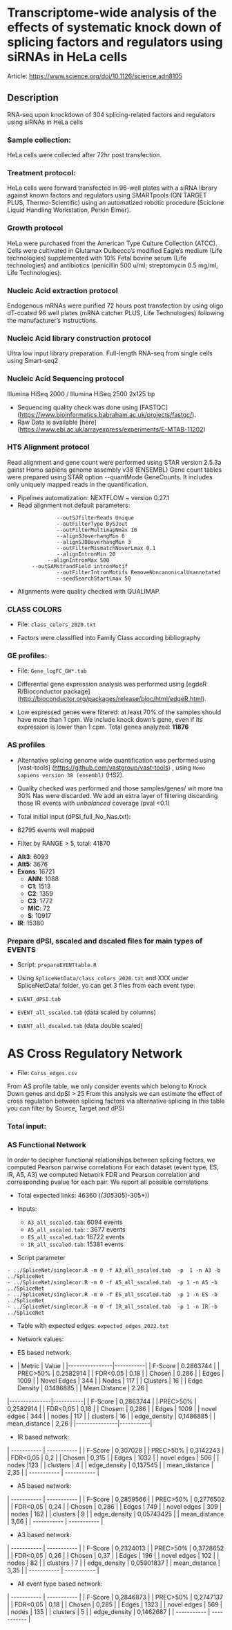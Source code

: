 # Transcriptome-wide analysis of the effects of systematic knock down of splicing factors and regulators using siRNAs in HeLa cells

Article: https://www.science.org/doi/10.1126/science.adn8105

## Description
RNA-seq upon knockdown of 304 splicing-related factors and regulators using siRNAs in HeLa cells

### Sample collection: 
HeLa cells were collected after 72hr post transfection. 

### Treatment protocol:
HeLa cells were forward transfected in 96-well plates with a siRNA library against known factors and regulators using SMARTpools (ON TARGET PLUS, Thermo-Scientific) using an automatized robotic procedure (Sciclone Liquid Handling Workstation, Perkin Elmer). 

### Growth protocol 
HeLa were purchased from the American Type Culture Collection (ATCC). Cells were cultivated in Glutamax Dulbecco’s modified Eagle’s medium (Life technologies) supplemented with 10% Fetal bovine serum (Life technologies) and antibiotics (penicillin 500 u/ml; streptomycin 0.5 mg/ml, Life Technologies).

### Nucleic Acid extraction protocol 
Endogenous	mRNAs were purified 72 hours post	 transfection by using	 oligo	 dT-coated 96 well plates	(mRNA catcher PLUS, Life Technologies) following the manufacturer’s instructions.	 

### Nucleic Acid library construction protocol
Ultra low input library preparation. Full-length RNA-seq from single cells using Smart-seq2

### Nucleic Acid Sequencing protocol
Illumina HiSeq 2000 / Illumina HiSeq 2500 2x125 bp

* Sequencing quality check was done using [FASTQC] (https://www.bioinformatics.babraham.ac.uk/projects/fastqc/). 
* Raw Data is available [here] (https://www.ebi.ac.uk/arrayexpress/experiments/E-MTAB-11202)

### HTS Alignment protocol

Read alignment and gene count were performed using STAR version 2.5.3a gainst Homo sapiens genome assembly v38 (ENSEMBL) 
Gene count tables were prepared using STAR option --quantMode GeneCounts. It includes only uniquely mapped reads in the quantification.
* Pipelines automatization: NEXTFLOW  ~  version 0.27.1
* Read alignment not default parameters:

```
                --outSJfilterReads Unique 
                --outFilterType BySJout 
                --outFilterMultimapNmax 10 
                --alignSJoverhangMin 6 
                --alignSJDBoverhangMin 3 
                --outFilterMismatchNoverLmax 0.1 
                --alignIntronMin 20 
 	         --alignIntronMax 500
		--outSAMstrandField intronMotif 
                --outFilterIntronMotifs RemoveNoncanonicalUnannotated 
                --seedSearchStartLmax 50 
```

* Alignments were quality checked with QUALIMAP. 

### CLASS COLORS
* File: `class_colors_2020.txt`
  
* Factors were classified into  Family Class according bibliography

### GE profiles: 

* File: `Gene_logFC_GW*.tab`

* Differential gene expression analysis was performed using [egdeR R/Bioconductor package] (http://bioconductor.org/packages/release/bioc/html/edgeR.html).

* Low expressed genes were filtered: at least 70% of the samples should have more than 1 cpm. We include knock down’s gene, even if its expression is lower than 1 cpm. Total genes analyzed: **11876**

### AS profiles

* Alternative splicing genome wide quantification was performed using [vast-tools] (https://github.com/vastgroup/vast-tools) , using `Homo sapiens version 38 (ensembl)` (HS2).
  
* Quality checked was performed and those  samples/genes/ wit more tna 30% Nas were discarded. We add an extra layer of filtering discarding those IR events with *unbalanced* coverage (pval <0.1)

* Total initial input (dPSI_full_No_Nas.txt): 
* 82795 events well mapped
* Filter by RANGE > 5, total: 41870

 - **Alt3**: 6093
- **Alt5**: 3676
- **Exons**: 16721
	*  **ANN**: 1088
	*  **C1**: 1513
	*  **C2**: 1359
	*  **C3**: 1772
	*  **MIC**: 72
	*  **S**: 10917 
 - **IR**:  15380


### Prepare dPSI, sscaled and dscaled files for main types of EVENTS

- Script: `prepareEVENTtable.R`

* Using `SpliceNetData/class_colors_2020.txt` and XXX under SpliceNetData/ folder, yo can get 3 files from each event type:

* `EVENT_dPSI.tab`
* `EVENT_all_sscaled.tab` (data scaled by columns)
* `EVENT_all_dscaled.tab` (data double scaled)


# AS Cross Regulatory Network
 - File: `Corss_edges.csv`
 
 From AS profile table, we only consider events which belong to Knock Down genes and  dpSI > 25
 From this analysis we can estimate the effect of cross regulation between splicing factors via alternative splicing
 In this table you can filter by Source, Target and dPSI
  
 ### Total input:


### AS Functional Network

In order to decipher functional relationships between splicing factors, we computed Pearson pairwise correlations
For each dataset (event type, ES, IR, A5, A3) we computed Network FDR and  Pearson correlation and corresponding pvalue for each pair. We report all possible correlations

 * Total expected links: 46360 (*(305*305)-305*))

* Inputs:

     - `A3_all_sscaled.tab`: 6094 events
     - `A5_all_sscaled.tab`: : 3677 events
     - `ES_all_sscaled.tab`: 16722 events
     - `IR_all_sscaled.tab`: 15381 events 
     
* Script parameter	

```
- ../SpliceNet/singlecor.R -m 0 -f A3_all_sscaled.tab  -p  1 -n A3 -b ../SpliceNet
- ../SpliceNet/singlecor.R -m 0 -f A5_all_sscaled.tab  -p 1 -n A5 -b ../SpliceNet
- ../SpliceNet/singlecor.R -m 0 -f ES_all_sscaled.tab  -p 1 -n ES -b ../SpliceNet
- ../SpliceNet/singlecor.R -m 0 -f IR_all_sscaled.tab  -p 1 -n IR -b ../SpliceNet
```

* Table with expected edges:   `expected_edges_2022.txt`

- Network values:

- ES based network:

- | Metric         | Value     |
|----------------|-----------|
| F-Score        | 0.2863744 |
| PREC>50%       | 0.2582914 |
| FDR<0.05       | 0.18      |
| Chosen         | 0.286     |
| Edges          | 1009      |
| Novel Edges    | 344       | 
| Nodes          | 117       |
| Clusters       | 16        |
| Edge Density   | 0.1486885 |
| Mean Distance  | 2.26      |


|---------------|-----------|
| F-Score	| 0,2863744 |
| PREC>50%	| 0,2582914 |
| FDR<0,05	| 0,18      |
| Chosen:	| 0,286     |
| Edges		| 1009      |
| novel edges	| 344       | 
| nodes		| 117       |
| clusters	| 16        |
| edge_density	| 0,1486885 |
| mean_distance	| 2,26      |
|---------------|-----------|

- IR based network:

| ----------- | ----------- |
| F-Score | 0,307028 |
| PREC>50% |	0,3142243 |
| FDR<0,05 |	0,2 |
| Chosen |		0,315 |
| Edges	|	1032 |
| novel edges	| 506 |
| nodes	 |123 |
| clusters | 4 |
| edge_density |	0,137545 |
| mean_distance	| 2,35 |
| ----------- | ----------- |

- A5 based network:

| ----------- | ----------- |
| F-Score |	0,2859566 |
| PREC>50% |	0,2776502 |
| FDR<0,05 |	0,24 | 
| Chosen |		0,286 |
| Edges	|	749 |
| novel edges	| 309 |
| nodes		| 162 |
| clusters	| 9 |
| edge_density	| 0,05743425 |
| mean_distance	| 3,66 |
| ----------- | ----------- |

- A3 based network:

| ----------- | ----------- |
| F-Score |	0,2324013 |
| PREC>50% |	0,3728652 |
| FDR<0,05 |	0,26 |
| Chosen |		0,37 |
| Edges |	196 |
| novel edges |	102 |
| nodes | 82 |
| clusters | 7 |
| edge_density | 0,05901837 |
| mean_distance	| 3,35  |
| ----------- | ----------- |

- All event type based network:

| ----------- | ----------- |
| F-Score | 		0,2846873 |
| PREC>50% |	0,2747137 |
| FDR<0,05 |	0,18 |
| Chosen |		0,285 |
| Edges |	1323 |
| novel edges |	569 |
| nodes	| 135 |
| clusters | 5 |
| edge_density | 0,1462687 |
| ----------- | ----------- |







